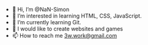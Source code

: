 - 👋 Hi, I’m @NaN-Simon
- 👀 I’m interested in learning HTML, CSS, JavaScript.
- 🌱 I’m currently learning Git.
- 💞️ I would like to create websites and games
- 📫 How to reach me 3w.work@gmail.com

<!---
NaN-Simon/NaN-Simon is a ✨ special ✨ repository because its `README.md` (this file) appears on your GitHub profile.
You can click the Preview link to take a look at your changes.
--->
